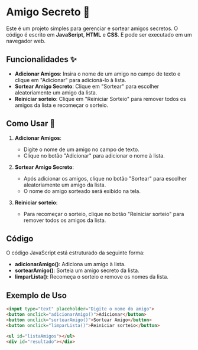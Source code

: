 # Amigo Secreto 🎁

Este é um projeto simples para gerenciar e sortear amigos secretos. O código é escrito em **JavaScript**, **HTML** e **CSS**. E pode ser executado em um navegador web.

## Funcionalidades ✨

- **Adicionar Amigos**: Insira o nome de um amigo no campo de texto e clique em "Adicionar" para adicioná-lo à lista.
- **Sortear Amigo Secreto**: Clique em "Sortear" para escolher aleatoriamente um amigo da lista.
- **Reiniciar sorteio**: Clique em "Reiniciar Sorteio" para remover todos os amigos da lista e recomeçar o sorteio.

## Como Usar 🚀

1. **Adicionar Amigos**:
   - Digite o nome de um amigo no campo de texto.
   - Clique no botão "Adicionar" para adicionar o nome à lista.

2. **Sortear Amigo Secreto**:
   - Após adicionar os amigos, clique no botão "Sortear" para escolher aleatoriamente um amigo da lista.
   - O nome do amigo sorteado será exibido na tela.

3. **Reiniciar sorteio**:
   - Para recomeçar o sorteio, clique no botão "Reiniciar sorteio" para remover todos os amigos da lista.

## Código

O código JavaScript está estruturado da seguinte forma:

- **adicionarAmigo()**: Adiciona um amigo à lista.
- **sortearAmigo()**: Sorteia um amigo secreto da lista.
- **limparLista()**: Recomeça o sorteio e remove os nomes da lista.

## Exemplo de Uso

```html
<input type="text" placeholder="Digite o nome do amigo">
<button onclick="adicionarAmigo()">Adicionar</button>
<button onclick="sortearAmigo()">Sortear Amigo</button>
<button onclick="limparLista()">Reiniciar sorteio</button>

<ul id="listaAmigos"></ul>
<div id="resultado"></div>
